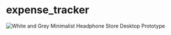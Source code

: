 # expense_tracker

![White and Grey Minimalist Headphone Store Desktop Prototype](https://github.com/Alto-b/expense_tracker/assets/89630614/8c4ef471-baae-418d-a3b2-48f06e8aea2d)
